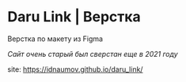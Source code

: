 # Daru Link | Верстка
Верстка по макету из Figma

*Сайт очень старый был сверстан еще в 2021 году*

site: https://idnaumov.github.io/daru_link/
